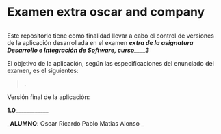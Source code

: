 # Examen extra oscar and company
## 

Este repositorio tiene como finalidad llevar a cabo el control de versiones de la aplicación desarrollada en el examen _____extra__ de la asignatura _Desarrollo e Integración de Software_, curso____3___

El objetivo de la aplicación, según las especificaciones del enunciado del examen, es el siguientes:
> .




Versión final de la aplicación:

______________1.0__________________________

_**ALUMNO**: Oscar Ricardo Pablo Matias Alonso _
